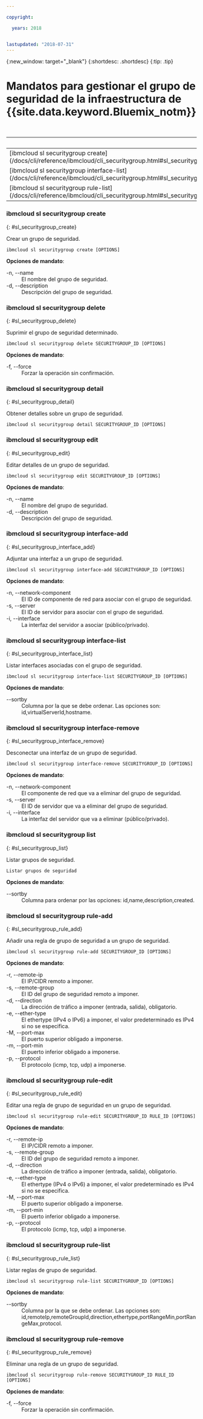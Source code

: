 ```yaml
---

copyright:

  years: 2018


lastupdated: "2018-07-31"
---
```


{:new_window: target="_blank"}
{:shortdesc: .shortdesc}
{:tip: .tip}

# Mandatos para gestionar el grupo de seguridad de la infraestructura de {{site.data.keyword.Bluemix_notm}}

<table summary="Mandatos de infraestructura generales de {{site.data.keyword.Bluemix_notm}} ordenados alfabéticamente que tienen enlaces que le proporcionan más información del mandato">
<caption>Tabla 1. Mandatos de securitygroup de infraestructura de {{site.data.keyword.Bluemix_notm}}</caption>
 <thead>
 <th colspan="5">Mandatos de securitygroup de infraestructura de {{site.data.keyword.Bluemix_notm}}</th>
 </thead>
 <tbody>
 <tr>
  <td>[ibmcloud sl securitygroup create](/docs/cli/reference/ibmcloud/cli_securitygroup.html#sl_securitygroup_create)</td>
  <td>[ibmcloud sl securitygroup delete](/docs/cli/reference/ibmcloud/cli_securitygroup.html#sl_securitygroup_delete)</td>
  <td>[ibmcloud sl securitygroup detail](/docs/cli/reference/ibmcloud/cli_securitygroup.html#sl_securitygroup_detail)</td>
  <td>[ibmcloud sl securitygroup edit](/docs/cli/reference/ibmcloud/cli_securitygroup.html#sl_securitygroup_edit)</td>   
  <td>[ibmcloud sl securitygroup interface-add](/docs/cli/reference/ibmcloud/cli_securitygroup.html#sl_securitygroup_interface_add)</td>
 </tr>
 <tr>
  <td>[ibmcloud sl securitygroup interface-list](/docs/cli/reference/ibmcloud/cli_securitygroup.html#sl_securitygroup_interace_list)</td>
  <td>[ibmcloud sl securitygroup interface-remove](/docs/cli/reference/ibmcloud/cli_securitygroup.html#sl_securitygroup_interface_remove)</td>
  <td>[ibmcloud sl securitygroup list](/docs/cli/reference/ibmcloud/cli_securitygroup.html#sl_securitygroup_list)</td>
  <td>[ibmcloud sl securitygroup rule-add](/docs/cli/reference/ibmcloud/cli_securitygroup.html#sl_securitygroup_rule_add)</td>
  <td>[ibmcloud sl securitygroup rule-edit](/docs/cli/reference/ibmcloud/cli_securitygroup.html#sl_securitygroup_rule_edit)</td>
 </tr>
 <tr>
  <td>[ibmcloud sl securitygroup rule-list](/docs/cli/reference/ibmcloud/cli_securitygroup.html#sl_securitygroup_rule_list)</td>
  <td>[ibmcloud sl securitygroup rule-remove](/docs/cli/reference/ibmcloud/cli_securitygroup.html#sl_securitygroup_rule_remove)</td>
 </tr>
   </tbody>
 </table>

 ### ibmcloud sl securitygroup create
{: #sl_securitygroup_create}

Crear un grupo de seguridad.
```
ibmcloud sl securitygroup create [OPTIONS]
```

<strong>Opciones de mandato</strong>:
<dl>
<dt>-n, --name</dt>
<dd>El nombre del grupo de seguridad.</dd>
<dt>-d, --description</dt>
<dd>Descripción del grupo de seguridad.</dd>
</dl>

### ibmcloud sl securitygroup delete
{: #sl_securitygroup_delete}

Suprimir el grupo de seguridad determinado.
```
ibmcloud sl securitygroup delete SECURITYGROUP_ID [OPTIONS]
```

<strong>Opciones de mandato</strong>:
<dl>
<dt>-f, --force</dt>
<dd>Forzar la operación sin confirmación.</dd>
</dl>

### ibmcloud sl securitygroup detail
{: #sl_securitygroup_detail}

Obtener detalles sobre un grupo de seguridad.
```
ibmcloud sl securitygroup detail SECURITYGROUP_ID [OPTIONS]
```

### ibmcloud sl securitygroup edit
{: #sl_securitygroup_edit}

Editar detalles de un grupo de seguridad.
```
ibmcloud sl securitygroup edit SECURITYGROUP_ID [OPTIONS]
```

<strong>Opciones de mandato</strong>:
<dl>
<dt>-n, --name</dt>
<dd>El nombre del grupo de seguridad.</dd>
<dt>-d, --description</dt>
<dd>Descripción del grupo de seguridad.</dd>
</dl>

### ibmcloud sl securitygroup interface-add
{: #sl_securitygroup_interface_add}

Adjuntar una interfaz a un grupo de seguridad.
```
ibmcloud sl securitygroup interface-add SECURITYGROUP_ID [OPTIONS]
```

<strong>Opciones de mandato</strong>:
<dl>
<dt>-n, --network-component</dt>
<dd>El ID de componente de red para asociar con el grupo de seguridad.</dd>
<dt>-s, --server</dt>
<dd>El ID de servidor para asociar con el grupo de seguridad.</dd>
<dt>-i, --interface</dt>
<dd>La interfaz del servidor a asociar (público/privado).</dd>
</dl>

### ibmcloud sl securitygroup interface-list
{: #sl_securitygroup_interface_list}

Listar interfaces asociadas con el grupo de seguridad.
```
ibmcloud sl securitygroup interface-list SECURITYGROUP_ID [OPTIONS]
```

<strong>Opciones de mandato</strong>:
<dl>
<dt>--sortby</dt>
<dd>Columna por la que se debe ordenar. Las opciones son: id,virtualServerId,hostname.</dd>
</dl>

### ibmcloud sl securitygroup interface-remove
{: #sl_securitygroup_interface_remove}

Desconectar una interfaz de un grupo de seguridad.
```
ibmcloud sl securitygroup interface-remove SECURITYGROUP_ID [OPTIONS]
```

<strong>Opciones de mandato</strong>:
<dl>
<dt>-n, --network-component</dt>
<dd>El componente de red que va a eliminar del grupo de seguridad.</dd>
<dt>-s, --server</dt>
<dd>El ID de servidor que va a eliminar del grupo de seguridad.</dd>
<dt>-i, --interface</dt>
<dd>La interfaz del servidor que va a eliminar (público/privado).</dd>
</dl>

### ibmcloud sl securitygroup list
{: #sl_securitygroup_list}

Listar grupos de seguridad.
```
Listar grupos de seguridad
```

<strong>Opciones de mandato</strong>:
<dl>
<dt>--sortby</dt>
<dd>Columna para ordenar por las opciones: id,name,description,created.</dd>
</dl>

### ibmcloud sl securitygroup rule-add
{: #sl_securitygroup_rule_add}

Añadir una regla de grupo de seguridad a un grupo de seguridad.
```
ibmcloud sl securitygroup rule-add SECURITYGROUP_ID [OPTIONS]
```

<strong>Opciones de mandato</strong>:
<dl>
<dt>-r, --remote-ip</dt>
<dd>El IP/CIDR remoto a imponer.</dd>
<dt>-s, --remote-group</dt>
<dd>El ID del grupo de seguridad remoto a imponer.</dd>
<dt>-d, --direction</dt>
<dd>La dirección de tráfico a imponer (entrada, salida), obligatorio.</dd>
<dt>-e, --ether-type</dt>
<dd>El ethertype (IPv4 o IPv6) a imponer, el valor predeterminado es IPv4 si no se especifica.</dd>
<dt>-M, --port-max</dt>
<dd>El puerto superior obligado a imponerse.</dd>
<dt>-m, --port-min</dt>
<dd>El puerto inferior obligado a imponerse.</dd>
<dt>-p, --protocol</dt>
<dd>El protocolo (icmp, tcp, udp) a imponerse.</dd>
</dl>

### ibmcloud sl securitygroup rule-edit
{: #sl_securitygroup_rule_edit}

Editar una regla de grupo de seguridad en un grupo de seguridad.
```
ibmcloud sl securitygroup rule-edit SECURITYGROUP_ID RULE_ID [OPTIONS]
```

<strong>Opciones de mandato</strong>:
<dl>
<dt>-r, --remote-ip</dt>
<dd>El IP/CIDR remoto a imponer.</dd>
<dt>-s, --remote-group</dt>
<dd>El ID del grupo de seguridad remoto a imponer.</dd>
<dt>-d, --direction</dt>
<dd>La dirección de tráfico a imponer (entrada, salida), obligatorio.</dd>
<dt>-e, --ether-type</dt>
<dd>El ethertype (IPv4 o IPv6) a imponer, el valor predeterminado es IPv4 si no se especifica.</dd>
<dt>-M, --port-max</dt>
<dd>El puerto superior obligado a imponerse.</dd>
<dt>-m, --port-min</dt>
<dd>El puerto inferior obligado a imponerse.</dd>
<dt>-p, --protocol</dt>
<dd>El protocolo (icmp, tcp, udp) a imponerse.</dd>
</dl>

### ibmcloud sl securitygroup rule-list
{: #sl_securitygroup_rule_list}

Listar reglas de grupo de seguridad.
```
ibmcloud sl securitygroup rule-list SECURITYGROUP_ID [OPTIONS]
```

<strong>Opciones de mandato</strong>:
<dl>
<dt>--sortby</dt>
<dd>Columna por la que se debe ordenar. Las opciones son: id,remoteIp,remoteGroupId,direction,ethertype,portRangeMin,portRangeMax,protocol.</dd>
</dl>

### ibmcloud sl securitygroup rule-remove
{: #sl_securitygroup_rule_remove}

Eliminar una regla de un grupo de seguridad.
```
ibmcloud sl securitygroup rule-remove SECURITYGROUP_ID RULE_ID [OPTIONS]
```

<strong>Opciones de mandato</strong>:
<dl>
<dt>-f, --force</dt>
<dd>Forzar la operación sin confirmación.</dd>
</dl>
